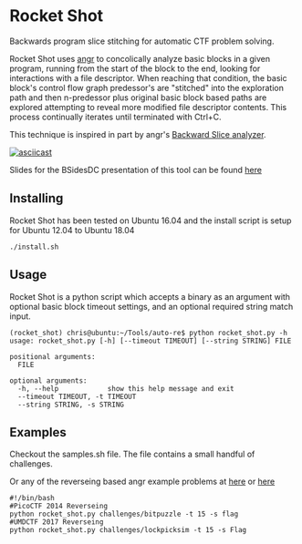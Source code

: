 # Rocket Shot

Backwards program slice stitching for automatic CTF problem solving.

Rocket Shot uses [angr](https://github.com/angr/angr) to concolically analyze basic blocks in a given program, running from the start of the block to the end, looking for interactions with a file descriptor. When reaching that condition, the basic block's control flow graph predessor's are "stitched" into the exploration path and then n-predessor plus original basic block based paths are explored attempting to reveal more modified file descriptor contents. This process continually iterates until terminated with Ctrl+C.

This technique is inspired in part by angr's [Backward Slice analyzer](https://docs.angr.io/built-in-analyses/backward_slice). 

[![asciicast](https://asciinema.org/a/208750.png)](https://asciinema.org/a/208750)

Slides for the BSidesDC presentation of this tool can be found [here](https://drive.google.com/open?id=15WCMFPGzqbw346a5PKauAZh6cu2efpUG)

## Installing
Rocket Shot has been tested on Ubuntu 16.04 and the install script is setup for Ubuntu 12.04 to Ubuntu 18.04

    ./install.sh
    
## Usage
Rocket Shot is a python script which accepts a binary as an argument with optional basic block timeout settings, and an optional required string match input.

```
(rocket_shot) chris@ubuntu:~/Tools/auto-re$ python rocket_shot.py -h
usage: rocket_shot.py [-h] [--timeout TIMEOUT] [--string STRING] FILE

positional arguments:
  FILE

optional arguments:
  -h, --help            show this help message and exit
  --timeout TIMEOUT, -t TIMEOUT
  --string STRING, -s STRING
```
## Examples
Checkout the samples.sh file. The file contains a small handful of challenges.

Or any of the reverseing based angr example problems at [here](https://github.com/angr/angr-doc/tree/master/examples) or [here](https://github.com/angr/angr-doc/blob/master/docs/more-examples.md)
```
#!/bin/bash
#PicoCTF 2014 Reverseing
python rocket_shot.py challenges/bitpuzzle -t 15 -s flag
#UMDCTF 2017 Reverseing
python rocket_shot.py challenges/lockpicksim -t 15 -s Flag
```
